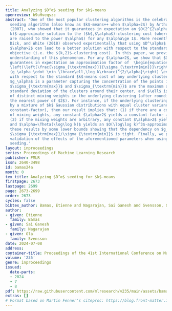 ```yaml
---
title: Analyzing $D^α$ seeding for $k$-means
openreview: b9uHveqszc
abstract: 'One of the most popular clustering algorithms is the celebrated $D^\alpha$
  seeding algorithm (also know as $k$-means++ when $\alpha=2$) by Arthur and Vassilvitskii
  (2007), who showed that it guarantees in expectation an $O(2^{2\alpha}\cdot \log
  k)$-approximate solution to the ($k$,$\alpha$)-clustering cost (where distances
  are raised to the power $\alpha$) for any $\alpha\ge 1$. More recently, Balcan,
  Dick, and White (2018) observed experimentally that using $D^\alpha$ seeding with
  $\alpha>2$ can lead to a better solution with respect to the standard $k$-means
  objective (i.e. the $(k,2)$-clustering cost). In this paper, we provide a rigorous
  understanding of this phenomenon. For any $\alpha>2$, we show that $D^\alpha$ seeding
  guarantees in expectation an approximation factor of  \begin{equation*} O_\alpha
  \left(\left(\frac{\sigma_{\textrm{max}}}{\sigma_{\textrm{min}}}\right)^{2-4/\alpha}\cdot
  (g_\alpha \cdot \min \lbrace\ell,\log k\rbrace)^{2/\alpha}\right) \end{equation*}
  with respect to the standard $k$-means cost of any underlying clustering; where
  $g_\alpha$ is a parameter capturing the concentration of the points in each cluster,
  $\sigma_{\textrm{max}}$ and $\sigma_{\textrm{min}}$ are the maximum and minimum
  standard deviation of the clusters around their center, and $\ell$ is the number
  of distinct mixing weights in the underlying clustering (after rounding them to
  the nearest power of $2$). For instance, if the underlying clustering is defined
  by a mixture of $k$ Gaussian distributions with equal cluster variance (up to a
  constant-factor), then our result implies that: (1) if there are a constant number
  of mixing weights, any constant $\alpha>2$ yields a constant-factor approximation;
  (2) if the mixing weights are arbitrary, any constant $\alpha>2$ yields an $O\left(\log^{2/\alpha}k\right)$-approximation,
  and $\alpha=\Theta(\log\log k)$ yields an $O(\log\log k)^3$-approximation. We complement
  these results by some lower bounds showing that the dependency on $g_\alpha$ and
  $\sigma_{\textrm{max}}/\sigma_{\textrm{min}}$ is tight. Finally, we provide an experimental
  validation of the effects of the aforementioned parameters when using $D^\alpha$
  seeding.'
layout: inproceedings
series: Proceedings of Machine Learning Research
publisher: PMLR
issn: 2640-3498
id: bamas24a
month: 0
tex_title: Analyzing $D^α$ seeding for $k$-means
firstpage: 2673
lastpage: 2699
page: 2673-2699
order: 2673
cycles: false
bibtex_author: Bamas, Etienne and Nagarajan, Sai Ganesh and Svensson, Ola
author:
- given: Etienne
  family: Bamas
- given: Sai Ganesh
  family: Nagarajan
- given: Ola
  family: Svensson
date: 2024-07-08
address:
container-title: Proceedings of the 41st International Conference on Machine Learning
volume: '235'
genre: inproceedings
issued:
  date-parts:
  - 2024
  - 7
  - 8
pdf: https://raw.githubusercontent.com/mlresearch/v235/main/assets/bamas24a/bamas24a.pdf
extras: []
# Format based on Martin Fenner's citeproc: https://blog.front-matter.io/posts/citeproc-yaml-for-bibliographies/
---
```

